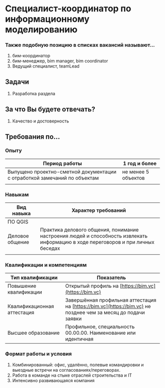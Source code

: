 # Специалист-координатор по информационному моделированию

### Также подобную позицию в списках вакансий называют...

1. бим-координатор
2. бим-менеджер, bim manager, bim coordinator
3. Ведущий специалист, teamLead

## Задачи

1. Разработка раздела

## За что Вы будете отвечать?

1. Качество и достоверность

## Требования по...

### Опыту

| Период работы                                                             | 1 год и более       |
| ------------------------------------------------------------------------- | ------------------- |
| Выпущено проектно-сметной документации с отработкой замечаний по объектам | не менее 5 объектов |
|                                                                           |                     |

### Навыкам

| Вид навыка      | Характер требований                                                                                                              |
| --------------- | -------------------------------------------------------------------------------------------------------------------------------- |
| ПО QGIS         |                                                                                                                                  |
| Деловое общение | Практика делового общения, понимание настроения людей и способность извлекать информацию в ходе переговоров и при личных беседах |
|                 |                                                                                                                                  |

### Квалификации и компетенциям

| Тип квалификации            | Показатель                                                                                                     |
| --------------------------- | -------------------------------------------------------------------------------------------------------------- |
| Повышение квалификации      | Открытый профиль на [https://bim.vc](https://bim.vc)                                                           |
| Квалификационная аттестация | Завершённая профильная аттестация на [https://bim.vc](https://bim.vc) не позднее чем за месяц до подачи заявки |
| Высшее образование          | Профильное, специальность 00.00.00. Наименование или идентичная                                                |

### Формат работы и условия

1. Комбинированный: офис, удалённо, полевые командировки и выездные встречи на согласованиях/переговорах.
2. Работа в команде на стыке отраслей строительства и IT
3. Интенсивно развивающаяся компания
